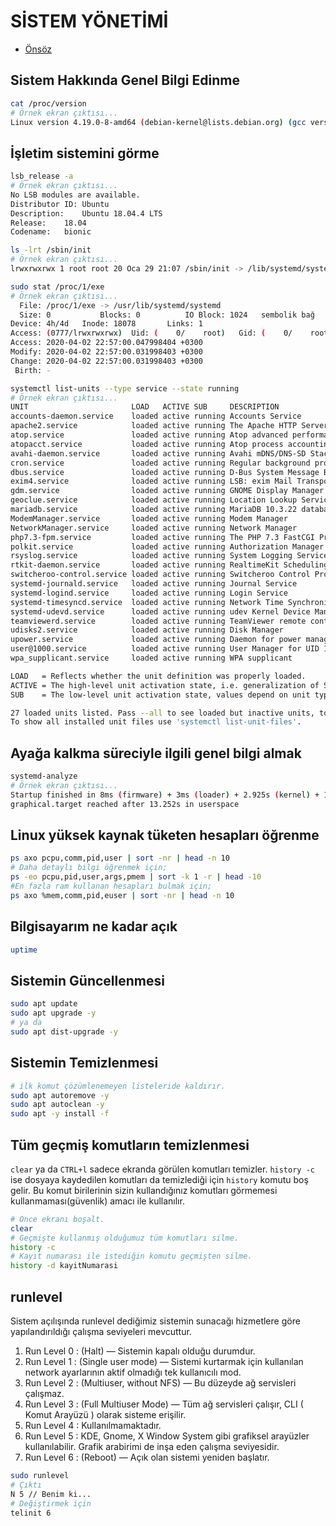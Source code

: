# SİSTEM YÖNETİMİ

- [Önsöz](https://github.com/cicekhasan/DersNotlarim)


## Sistem Hakkında Genel Bilgi Edinme 

```bash
cat /proc/version
# Örnek ekran çıktısı...
Linux version 4.19.0-8-amd64 (debian-kernel@lists.debian.org) (gcc version 8.3.0 (Debian 8.3.0-6)) #1 SMP Debian 4.19.98-1 (2020-01-26)
```

## İşletim sistemini görme

```bash
lsb_release -a
# Örnek ekran çıktısı...
No LSB modules are available.
Distributor ID: Ubuntu
Description:    Ubuntu 18.04.4 LTS
Release:    18.04
Codename:   bionic
```

```bash
ls -lrt /sbin/init
# Örnek ekran çıktısı...
lrwxrwxrwx 1 root root 20 Oca 29 21:07 /sbin/init -> /lib/systemd/systemd
```

```bash
sudo stat /proc/1/exe
# Örnek ekran çıktısı...
  File: /proc/1/exe -> /usr/lib/systemd/systemd
  Size: 0         	Blocks: 0          IO Block: 1024   sembolik bağ
Device: 4h/4d	Inode: 18078       Links: 1
Access: (0777/lrwxrwxrwx)  Uid: (    0/    root)   Gid: (    0/    root)
Access: 2020-04-02 22:57:00.047998404 +0300
Modify: 2020-04-02 22:57:00.031998403 +0300
Change: 2020-04-02 22:57:00.031998403 +0300
 Birth: -
```

```bash
systemctl list-units --type service --state running
# Örnek ekran çıktısı...
UNIT                       LOAD   ACTIVE SUB     DESCRIPTION                                 
accounts-daemon.service    loaded active running Accounts Service                            
apache2.service            loaded active running The Apache HTTP Server                      
atop.service               loaded active running Atop advanced performance monitor           
atopacct.service           loaded active running Atop process accounting daemon              
avahi-daemon.service       loaded active running Avahi mDNS/DNS-SD Stack                     
cron.service               loaded active running Regular background program processing daemon
dbus.service               loaded active running D-Bus System Message Bus                    
exim4.service              loaded active running LSB: exim Mail Transport Agent              
gdm.service                loaded active running GNOME Display Manager                       
geoclue.service            loaded active running Location Lookup Service                     
mariadb.service            loaded active running MariaDB 10.3.22 database server             
ModemManager.service       loaded active running Modem Manager                               
NetworkManager.service     loaded active running Network Manager                             
php7.3-fpm.service         loaded active running The PHP 7.3 FastCGI Process Manager         
polkit.service             loaded active running Authorization Manager                       
rsyslog.service            loaded active running System Logging Service                      
rtkit-daemon.service       loaded active running RealtimeKit Scheduling Policy Service       
switcheroo-control.service loaded active running Switcheroo Control Proxy service            
systemd-journald.service   loaded active running Journal Service                             
systemd-logind.service     loaded active running Login Service                               
systemd-timesyncd.service  loaded active running Network Time Synchronization                
systemd-udevd.service      loaded active running udev Kernel Device Manager                  
teamviewerd.service        loaded active running TeamViewer remote control daemon            
udisks2.service            loaded active running Disk Manager                                
upower.service             loaded active running Daemon for power management                 
user@1000.service          loaded active running User Manager for UID 1000                   
wpa_supplicant.service     loaded active running WPA supplicant                              

LOAD   = Reflects whether the unit definition was properly loaded.
ACTIVE = The high-level unit activation state, i.e. generalization of SUB.
SUB    = The low-level unit activation state, values depend on unit type.

27 loaded units listed. Pass --all to see loaded but inactive units, too.
To show all installed unit files use 'systemctl list-unit-files'.
```

## Ayağa kalkma süreciyle ilgili genel bilgi almak

```bash
systemd-analyze
# Örnek ekran çıktısı...
Startup finished in 8ms (firmware) + 3ms (loader) + 2.925s (kernel) + 13.275s (userspace) = 16.213s
graphical.target reached after 13.252s in userspace
```

## Linux yüksek kaynak tüketen hesapları öğrenme

```bash
ps axo pcpu,comm,pid,user | sort -nr | head -n 10
# Daha detaylı bilgi öğrenmek için;
ps -eo pcpu,pid,user,args,pmem | sort -k 1 -r | head -10
#En fazla ram kullanan hesapları bulmak için;
ps axo %mem,comm,pid,euser | sort -nr | head -n 10
```

## Bilgisayarım ne kadar açık

```bash
uptime
```

## Sistemin Güncellenmesi

```bash
sudo apt update
sudo apt upgrade -y
# ya da
sudo apt dist-upgrade -y
```

## Sistemin Temizlenmesi

```bash
# ilk komut çözümlenemeyen listeleride kaldırır.
sudo apt autoremove -y
sudo apt autoclean -y
sudo apt -y install -f
```

## Tüm geçmiş komutların temizlenmesi

```clear``` ya da ```CTRL+l``` sadece ekranda görülen komutları temizler. ```history -c``` ise dosyaya kaydedilen komutları da temizlediği için ```history``` komutu boş gelir. Bu komut birilerinin sizin kullandığınız komutları görmemesi kullanmaması(güvenlik) amacı ile kullanılır.

```bash
# Önce ekranı boşalt.
clear
# Geçmişte kullanmış olduğumuz tüm komutları silme.
history -c 
# Kayıt numarası ile istediğin komutu geçmişten silme.
history -d kayitNumarasi
```

## runlevel

Sistem açılışında runlevel dediğimiz sistemin sunacağı hizmetlere göre yapılandırıldığı çalışma seviyeleri mevcuttur.

1. Run Level 0 : (Halt) — Sistemin kapalı olduğu durumdur.
2. Run Level 1 : (Single user mode) — Sistemi kurtarmak için kullanılan network ayarlarının aktif olmadığı tek kullanıcılı mod.
3. Run Level 2 : (Multiuser, without NFS) — Bu düzeyde ağ servisleri çalışmaz.
4. Run Level 3 : (Full Multiuser Mode) — Tüm ağ servisleri çalışır, CLI ( Komut Arayüzü ) olarak sisteme erişilir.
5. Run Level 4 : Kullanılmamaktadır.
6. Run Level 5 : KDE, Gnome, X Window System gibi grafiksel arayüzler kullanılabilir. Grafik arabirimi de inşa eden çalışma seviyesidir.
7. Run Level 6 : (Reboot) — Açık olan sistemi yeniden başlatır.

```bash
sudo runlevel
# Çıktı
N 5 // Benim ki...
# Değiştirmek için
telinit 6
```
